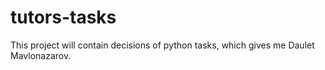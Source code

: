 # tutors-tasks
This project will contain decisions of python tasks, which gives me Daulet Mavlonazarov.
